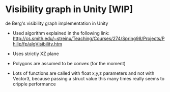 # Visibility graph in Unity [WIP]
de Berg's visibility graph implementation in Unity

- Used algorithm explained in the following link: 
http://cs.smith.edu/~streinu/Teaching/Courses/274/Spring98/Projects/Philip/fp/algVisibility.htm

- Uses strictly XZ plane

- Polygons are assumed to be convex (for the moment)

- Lots of functions are called with float x,y,z parameters and not with Vector3, because passing a struct value this many times really seems to cripple performance
